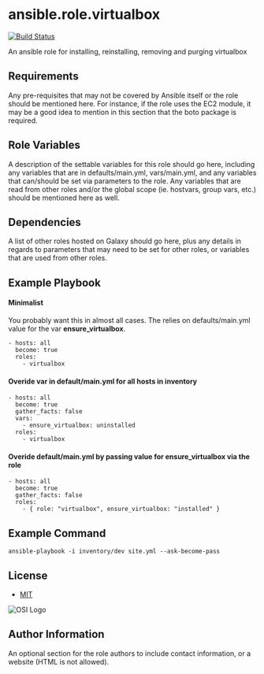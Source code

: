ansible.role.virtualbox
=======================

[![Build Status](https://travis-ci.org/cjsteel/ansible-role-virtualbox.svg?branch=master)](https://travis-ci.org/cjsteel/ansible-role-virtualbox)


An ansible role for installing, reinstalling, removing and purging virtualbox

Requirements
------------

Any pre-requisites that may not be covered by Ansible itself or the role should be mentioned here. For instance, if the role uses the EC2 module, it may be a good idea to mention in this section that the boto package is required.

Role Variables
--------------

A description of the settable variables for this role should go here, including any variables that are in defaults/main.yml, vars/main.yml, and any variables that can/should be set via parameters to the role. Any variables that are read from other roles and/or the global scope (ie. hostvars, group vars, etc.) should be mentioned here as well.

Dependencies
------------

A list of other roles hosted on Galaxy should go here, plus any details in regards to parameters that may need to be set for other roles, or variables that are used from other roles.

Example Playbook
----------------

#### Minimalist
You probably want this in almost all cases. The relies on defaults/main.yml value for the var **ensure_virtualbox**.

    - hosts: all
      become: true
      roles:
        - virtualbox

#### Overide var in default/main.yml for all hosts in inventory

    - hosts: all
      become: true
      gather_facts: false
      vars:
        - ensure_virtualbox: uninstalled
      roles:
        - virtualbox

#### Overide default/main.yml by passing value for ensure_virtualbox via the role

    - hosts: all
      become: true
      gather_facts: false
      roles:
        - { role: "virtualbox", ensure_virtualbox: "installed" }

Example Command
---------------

    ansible-playbook -i inventory/dev site.yml --ask-become-pass

License
-------

* [MIT](https://opensource.org/licenses/MIT)

![OSI Logo](https://opensource.org/files/osi_logo_100X133_90ppi_0.png "OSI Logo")


Author Information
------------------

An optional section for the role authors to include contact information, or a website (HTML is not allowed).
